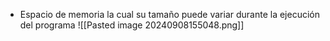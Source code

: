 + Espacio de memoria la cual su tamaño puede variar durante la ejecución del programa
![[Pasted image 20240908155048.png]]

